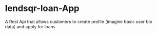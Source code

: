 # lendsqr-loan-App
A Rest Api that allows customers to create profile (imagine basic user bio data) and apply for loans. 

